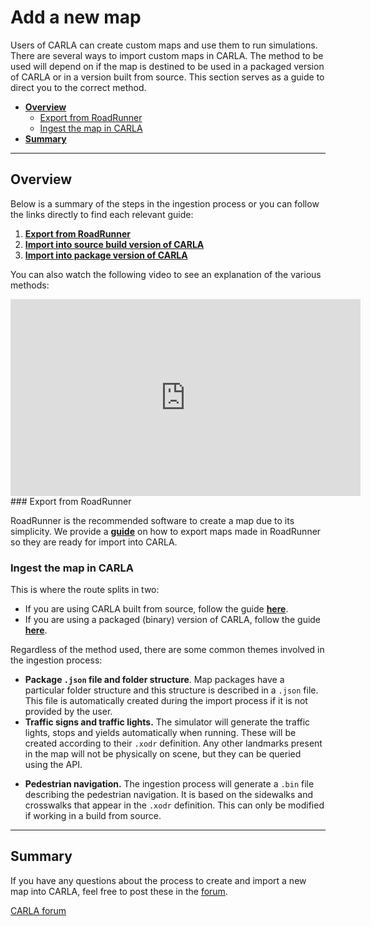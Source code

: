 # Add a new map

Users of CARLA can create custom maps and use them to run simulations. There are several ways to import custom maps in CARLA. The method to be used will depend on if the map is destined to be used in a packaged version of CARLA or in a version built from source. This section serves as a guide to direct you to the correct method.

- [__Overview__](#overview)
	- [Export from RoadRunner](#export-from-roadrunner)
	- [Ingest the map in CARLA](#ingest-the-map-in-carla)
- [__Summary__](#summary)

---

## Overview

Below is a summary of the steps in the ingestion process or you can follow the links directly to find each relevant guide:

1. [__Export from RoadRunner__](tuto_A_add_map/generate_map_roadrunner.md)
2. [__Import into source build version of CARLA__](tuto_A_add_map/add_map_source.md)
3. [__Import into package version of CARLA__](tuto_A_add_map/add_map_package.md)

You can also watch the following video to see an explanation of the various methods:

<iframe width="560" height="315" src="https://www.youtube.com/embed/mHiUUZ4xC9o" frameborder="0" allow="accelerometer; autoplay; clipboard-write; encrypted-media; gyroscope; picture-in-picture" allowfullscreen></iframe>

<br>
### Export from RoadRunner

RoadRunner is the recommended software to create a map due to its simplicity. We provide a [__guide__](tuto_A_add_map/generate_map_roadrunner.md) on how to export maps made in RoadRunner so they are ready for import into CARLA.

### Ingest the map in CARLA

This is where the route splits in two:

 - If you are using CARLA built from source, follow the guide [__here__](tuto_A_add_map/add_map_source.md).
 - If you are using a packaged (binary) version of CARLA, follow the guide [__here__](tuto_A_add_map/add_map_package.md).

Regardless of the method used, there are some common themes involved in the ingestion process:
	
- __Package `.json` file and folder structure__. Map packages have a particular folder structure and this structure is described in a `.json` file. This file is automatically created during the import process if it is not provided by the user. 
- __Traffic signs and traffic lights.__ The simulator will generate the traffic lights, stops and yields automatically when running. These will be created according to their `.xodr` definition. Any other landmarks present in the map will not be physically on scene, but they can be queried using the API.  
*   __Pedestrian navigation.__ The ingestion process will generate a `.bin` file describing the pedestrian navigation. It is based on the sidewalks and crosswalks that appear in the `.xodr` definition. This can only be modified if working in a build from source.  

---

## Summary

If you have any questions about the process to create and import a new map into CARLA, feel free to post these in the [forum](https://forum.carla.org/). 

<div class="build-buttons">
<p>
<a href="https://forum.carla.org/" target="_blank" class="btn btn-neutral" title="Go to the CARLA forum">
CARLA forum</a>
</p>
</div>